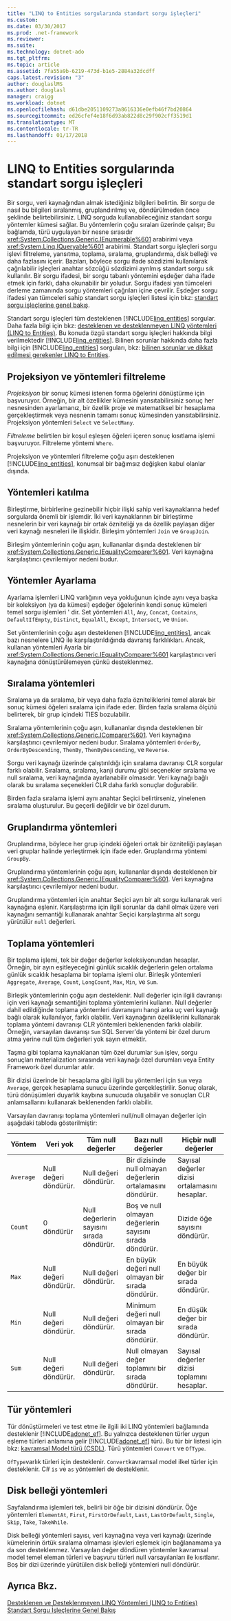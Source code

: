 ```yaml
---
title: "LINQ to Entities sorgularında standart sorgu işleçleri"
ms.custom: 
ms.date: 03/30/2017
ms.prod: .net-framework
ms.reviewer: 
ms.suite: 
ms.technology: dotnet-ado
ms.tgt_pltfrm: 
ms.topic: article
ms.assetid: 7fa55a9b-6219-473d-b1e5-2884a32dcdff
caps.latest.revision: "3"
author: douglaslMS
ms.author: douglasl
manager: craigg
ms.workload: dotnet
ms.openlocfilehash: d61dbe2051109273a8616336e0efb46f7bd20864
ms.sourcegitcommit: ed26cfef4e18f6d93ab822d8c29f902cff3519d1
ms.translationtype: MT
ms.contentlocale: tr-TR
ms.lasthandoff: 01/17/2018
---
```

# <a name="standard-query-operators-in-linq-to-entities-queries"></a>LINQ to Entities sorgularında standart sorgu işleçleri
Bir sorgu, veri kaynağından almak istediğiniz bilgileri belirtin. Bir sorgu de nasıl bu bilgileri sıralanmış, gruplandırılmış ve, döndürülmeden önce şeklinde belirtebilirsiniz. LINQ sorguda kullanabileceğiniz standart sorgu yöntemler kümesi sağlar. Bu yöntemlerin çoğu sıraları üzerinde çalışır; Bu bağlamda, türü uygulayan bir nesne sırasıdır <xref:System.Collections.Generic.IEnumerable%601> arabirimi veya <xref:System.Linq.IQueryable%601> arabirimi. Standart sorgu işleçleri sorgu işlevi filtreleme, yansıtma, toplama, sıralama, gruplandırma, disk belleği ve daha fazlasını içerir. Bazıları, böylece sorgu ifade sözdizimi kullanılarak çağrılabilir işleçleri anahtar sözcüğü sözdizimi ayrılmış standart sorgu sık kullanılır. Bir sorgu ifadesi, bir sorgu tabanlı yöntemini eşdeğer daha ifade etmek için farklı, daha okunabilir bir yoludur. Sorgu ifadesi yan tümceleri derleme zamanında sorgu yöntemleri çağrıları içine çevrilir. Eşdeğer sorgu ifadesi yan tümceleri sahip standart sorgu işleçleri listesi için bkz: [standart sorgu işleçlerine genel bakış](http://msdn.microsoft.com/library/24cda21e-8af8-4632-b519-c404a839b9b2).  
  
 Standart sorgu işleçleri tüm desteklenen [!INCLUDE[linq_entities](../../../../../../includes/linq-entities-md.md)] sorgular. Daha fazla bilgi için bkz: [desteklenen ve desteklenmeyen LINQ yöntemleri (LINQ to Entities)](../../../../../../docs/framework/data/adonet/ef/language-reference/supported-and-unsupported-linq-methods-linq-to-entities.md). Bu konuda özgü standart sorgu işleçleri hakkında bilgi verilmektedir [!INCLUDE[linq_entities](../../../../../../includes/linq-entities-md.md)]. Bilinen sorunlar hakkında daha fazla bilgi için [!INCLUDE[linq_entities](../../../../../../includes/linq-entities-md.md)] sorguları, bkz: [bilinen sorunlar ve dikkat edilmesi gerekenler LINQ to Entities](../../../../../../docs/framework/data/adonet/ef/language-reference/known-issues-and-considerations-in-linq-to-entities.md).  
  
## <a name="projection-and-filtering-methods"></a>Projeksiyon ve yöntemleri filtreleme  
 *Projeksiyon* bir sonuç kümesi istenen forma öğelerini dönüştürme için başvuruyor. Örneğin, bir alt özellikler kümesini yansıtabilirsiniz sonuç her nesnesinden ayarlamanız, bir özellik proje ve matematiksel bir hesaplama gerçekleştirmek veya nesnenin tamamı sonuç kümesinden yansıtabilirsiniz. Projeksiyon yöntemleri `Select` ve `SelectMany`.  
  
 *Filtreleme* belirtilen bir koşul eşleşen öğeleri içeren sonuç kısıtlama işlemi başvuruyor. Filtreleme yöntemi `Where`.  
  
 Projeksiyon ve yöntemleri filtreleme çoğu aşırı desteklenen [!INCLUDE[linq_entities](../../../../../../includes/linq-entities-md.md)], konumsal bir bağımsız değişken kabul olanlar dışında.  
  
## <a name="join-methods"></a>Yöntemleri katılma  
 Birleştirme, birbirlerine gezinebilir hiçbir ilişki sahip veri kaynaklarına hedef sorgularda önemli bir işlemdir. İki veri kaynaklarının bir birleştirme nesnelerin bir veri kaynağı bir ortak özniteliği ya da özellik paylaşan diğer veri kaynağı nesneleri ile ilişkidir. Birleşim yöntemleri `Join` ve `GroupJoin`.  
  
 Birleşim yöntemlerinin çoğu aşırı, kullananlar dışında desteklenen bir <xref:System.Collections.Generic.IEqualityComparer%601>. Veri kaynağına karşılaştırıcı çevrilemiyor nedeni budur.  
  
## <a name="set-methods"></a>Yöntemler Ayarlama  
 Ayarlama işlemleri LINQ varlığının veya yokluğunun içinde aynı veya başka bir koleksiyon (ya da kümesi) eşdeğer öğelerinin kendi sonuç kümeleri temel sorgu işlemleri ' dir. Set yöntemleri `All`, `Any`, `Concat`, `Contains`, `DefaultIfEmpty`, `Distinct`, `EqualAll`, `Except`, `Intersect`, ve `Union`.  
  
 Set yöntemlerinin çoğu aşırı desteklenen [!INCLUDE[linq_entities](../../../../../../includes/linq-entities-md.md)], ancak bazı nesnelere LINQ ile karşılaştırıldığında davranış farklılıkları. Ancak, kullanan yöntemleri Ayarla bir <xref:System.Collections.Generic.IEqualityComparer%601> karşılaştırıcı veri kaynağına dönüştürülemeyen çünkü desteklenmez.  
  
## <a name="ordering-methods"></a>Sıralama yöntemleri  
 Sıralama ya da sıralama, bir veya daha fazla özniteliklerini temel alarak bir sonuç kümesi öğeleri sıralama için ifade eder. Birden fazla sıralama ölçütü belirterek, bir grup içindeki TIES bozulabilir.  
  
 Sıralama yöntemlerinin çoğu aşırı, kullananlar dışında desteklenen bir <xref:System.Collections.Generic.IComparer%601>. Veri kaynağına karşılaştırıcı çevrilemiyor nedeni budur. Sıralama yöntemleri `OrderBy`, `OrderByDescending`, `ThenBy`, `ThenByDescending`, ve `Reverse`.  
  
 Sorgu veri kaynağı üzerinde çalıştırıldığı için sıralama davranışı CLR sorgular farklı olabilir. Sıralama, sıralama, kanji durumu gibi seçenekler sıralama ve null sıralama, veri kaynağında ayarlanabilir olmasıdır. Veri kaynağı bağlı olarak bu sıralama seçenekleri CLR daha farklı sonuçlar doğurabilir.  
  
 Birden fazla sıralama işlemi aynı anahtar Seçici belirtirseniz, yinelenen sıralama oluşturulur. Bu geçerli değildir ve bir özel durum.  
  
## <a name="grouping-methods"></a>Gruplandırma yöntemleri  
 Gruplandırma, böylece her grup içindeki öğeleri ortak bir özniteliği paylaşan veri gruplar halinde yerleştirmek için ifade eder. Gruplandırma yöntemi `GroupBy`.  
  
 Gruplandırma yöntemlerinin çoğu aşırı, kullananlar dışında desteklenen bir <xref:System.Collections.Generic.IEqualityComparer%601>. Veri kaynağına karşılaştırıcı çevrilemiyor nedeni budur.  
  
 Gruplandırma yöntemleri için anahtar Seçici ayrı bir alt sorgu kullanarak veri kaynağına eşlenir. Karşılaştırma için ilgili sorunlar da dahil olmak üzere veri kaynağını semantiği kullanarak anahtar Seçici karşılaştırma alt sorgu yürütülür `null` değerleri.  
  
## <a name="aggregate-methods"></a>Toplama yöntemleri  
 Bir toplama işlemi, tek bir değer değerler koleksiyonundan hesaplar. Örneğin, bir ayın eşitleyeceğini günlük sıcaklık değerlerin gelen ortalama günlük sıcaklık hesaplama bir toplama işlemi olur. Birleşik yöntemleri `Aggregate`, `Average`, `Count`, `LongCount`, `Max`, `Min`, ve `Sum`.  
  
 Birleşik yöntemlerinin çoğu aşırı desteklenir. Null değerler için ilgili davranışı için veri kaynağı semantiğini toplama yöntemlerini kullanın. Null değerler dahil edildiğinde toplama yöntemleri davranışını hangi arka uç veri kaynağı bağlı olarak kullanılıyor, farklı olabilir. Veri kaynağının özelliklerini kullanarak toplama yöntemi davranışı CLR yöntemleri beklenenden farklı olabilir. Örneğin, varsayılan davranışı `Sum` SQL Server'da yöntemi bir özel durum atma yerine null tüm değerleri yok sayın etmektir.  
  
 Taşma gibi toplama kaynaklanan tüm özel durumlar `Sum` işlev, sorgu sonuçları materialization sırasında veri kaynağı özel durumları veya Entity Framework özel durumlar atılır.  
  
 Bir dizisi üzerinde bir hesaplama gibi ilgili bu yöntemleri için `Sum` veya `Average`, gerçek hesaplama sunucu üzerinde gerçekleştirilir. Sonuç olarak, türü dönüşümleri duyarlık kaybına sunucuda oluşabilir ve sonuçları CLR anlamsallarını kullanarak beklenenden farklı olabilir.  
  
 Varsayılan davranışı toplama yöntemleri null/null olmayan değerler için aşağıdaki tabloda gösterilmiştir:  
  
|Yöntem|Veri yok|Tüm null değerler|Bazı null değerler|Hiçbir null değerler|  
|------------|-------------|---------------------|----------------------|--------------------|  
|`Average`|Null değeri döndürür.|Null değeri döndürür.|Bir dizisinde null olmayan değerlerin ortalamasını döndürür.|Sayısal değerler dizisi ortalamasını hesaplar.|  
|`Count`|0 döndürür|Null değerlerin sayısını sırada döndürür.|Boş ve null olmayan değerlerin sayısını sırada döndürür.|Dizide öğe sayısını döndürür.|  
|`Max`|Null değeri döndürür.|Null değeri döndürür.|En büyük değeri null olmayan bir sırada döndürür.|En büyük değer bir sırada döndürür.|  
|`Min`|Null değeri döndürür.|Null değeri döndürür.|Minimum değeri null olmayan bir sırada döndürür.|En düşük değer bir sırada döndürür.|  
|`Sum`|Null değeri döndürür.|Null değeri döndürür.|Null olmayan değer toplamını bir sırada döndürür.|Sayısal değerler dizisi toplamını hesaplar.|  
  
## <a name="type-methods"></a>Tür yöntemleri  
 Tür dönüştürmeleri ve test etme ile ilgili iki LINQ yöntemleri bağlamında desteklenir [!INCLUDE[adonet_ef](../../../../../../includes/adonet-ef-md.md)]. Bu yalnızca desteklenen türler uygun eşleme türleri anlamına gelir [!INCLUDE[adonet_ef](../../../../../../includes/adonet-ef-md.md)] türü. Bu tür bir listesi için bkz: [kavramsal Model türü (CSDL)](http://msdn.microsoft.com/en-us/987b995f-e429-4569-9559-b4146744def4). Türü yöntemleri `Convert` ve `OfType`.  
  
 `OfType`varlık türleri için desteklenir. `Convert`kavramsal model ilkel türler için desteklenir.  C# `is` ve `as` yöntemleri de desteklenir.  
  
## <a name="paging-methods"></a>Disk belleği yöntemleri  
 Sayfalandırma işlemleri tek, belirli bir öğe bir dizisini döndürür. Öğe yöntemleri `ElementAt`, `First`, `FirstOrDefault`, `Last`, `LastOrDefault`, `Single`, `Skip`, `Take`, `TakeWhile`.  
  
 Disk belleği yöntemleri sayısı, veri kaynağına veya veri kaynağı üzerinde kümelerinin örtük sıralama olmaması işlevleri eşlemek için bağlanamama ya da son desteklenmez. Varsayılan değer döndüren yöntemler kavramsal model temel eleman türleri ve başvuru türleri null varsayılanları ile kısıtlanır. Boş bir dizi üzerinde yürütülen disk belleği yöntemleri null döndürür.  
  
## <a name="see-also"></a>Ayrıca Bkz.  
 [Desteklenen ve Desteklenmeyen LINQ Yöntemleri (LINQ to Entities)](../../../../../../docs/framework/data/adonet/ef/language-reference/supported-and-unsupported-linq-methods-linq-to-entities.md)  
 [Standart Sorgu İşleçlerine Genel Bakış](http://msdn.microsoft.com/library/24cda21e-8af8-4632-b519-c404a839b9b2)
